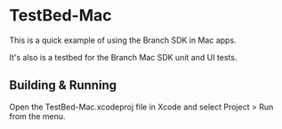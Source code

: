 # TestBed-Mac

This is a quick example of using the Branch SDK in Mac apps.  

It's also is a testbed for the Branch Mac SDK unit and UI tests.

## Building & Running

Open the TestBed-Mac.xcodeproj file in Xcode and select Project > Run from the menu. 
